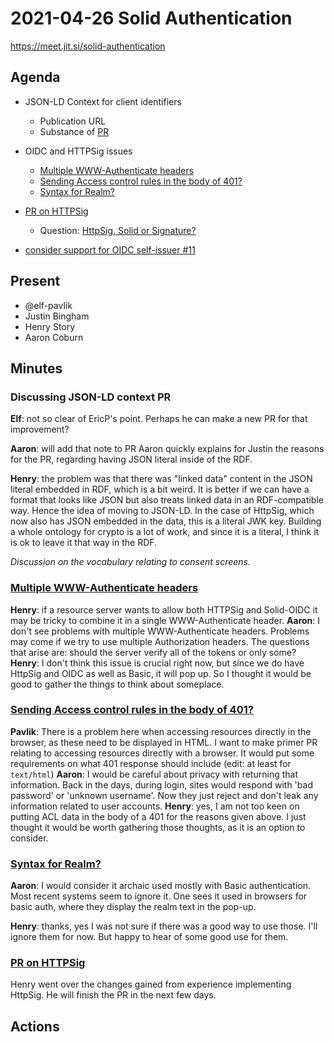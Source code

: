# 2021-04-26 Solid Authentication

https://meet.jit.si/solid-authentication

## Agenda

* JSON-LD Context for client identifiers
    * Publication URL
    * Substance of [PR](https://github.com/solid/authentication-panel/pull/165)

* OIDC and HTTPSig issues
    * [Multiple WWW-Authenticate headers](https://github.com/solid/authentication-panel/issues/163)
    * [Sending Access control rules in the body of 401?](https://github.com/solid/authentication-panel/issues/167)
    * [Syntax for Realm?](https://github.com/solid/authentication-panel/issues/166)

* [PR on HTTPSig](https://github.com/solid/authentication-panel/pull/168)
    * Question: [HttpSig, Solid or Signature?](https://github.com/solid/authentication-panel/issues/155)
* [consider support for OIDC self-issuer #11](https://github.com/solid/authentication-panel/issues/163)

## Present

* @elf-pavlik 
* Justin Bingham 
* Henry Story
* Aaron Coburn

## Minutes

### Discussing JSON-LD context PR

**Elf**: not so clear of EricP's point. Perhaps he can make a new PR for that improvement?

**Aaron**: will add that note to PR
   Aaron quickly explains for Justin the reasons 
   for the PR, regarding having JSON literal inside 
   of the RDF.

**Henry**: the problem was that there was "linked data" 
   content in the JSON literal embedded in RDF, which is a bit weird. It is better if we can have a format that looks like JSON but also treats linked data in an RDF-compatible way. Hence the idea of moving to JSON-LD.
   In the case of HttpSig, which now also has JSON embedded in the data, this is a literal JWK key. Building a whole ontology for crypto is a lot of work, and since it is a literal, I think it is ok to leave it that way in the RDF.
   
*Discussion on the vocabulary relating to consent screens.*

### [Multiple WWW-Authenticate headers](https://github.com/solid/authentication-panel/issues/163)

**Henry**: if a resource server wants to allow both HTTPSig and Solid-OIDC it may be tricky to combine it in a single WWW-Authenticate header.
**Aaron**: I don't see problems with multiple WWW-Authenticate headers. Problems may come if we try to use multiple Authorization headers. The questions that arise are: should the server verify all of the tokens or only some? 
**Henry**: I don't think this issue is crucial right now, but since we do have HttpSig and OIDC as well as Basic, it will pop up. So I thought it would be good to gather the things to think about someplace.

### [Sending Access control rules in the body of 401?](https://github.com/solid/authentication-panel/issues/167)

**Pavlik**: There is a problem here when accessing resources directly in the browser, as these need to be displayed in HTML. I want to make primer PR relating to accessing resources directly with a browser. It would put some requirements on what 401 response should include (edit: at least for `text/html`)
**Aaron**: I would be careful about privacy with returning that information.
  Back in the days, during login, sites would respond with 'bad password' or 'unknown username'. Now they just reject and don't leak any information related to user accounts.
**Henry**: yes, I am not too keen on putting ACL data in the body of a 401 for the reasons given above. I just thought it would be worth gathering those thoughts, as it is an option to consider.

### [Syntax for Realm?](https://github.com/solid/authentication-panel/issues/166)

**Aaron**: I would consider it archaic used mostly with Basic authentication. Most recent systems seem to ignore it.
   One sees it used in browsers for basic auth, where they display the realm text in the pop-up.

**Henry**: thanks, yes I was not sure if there was a good way to use those. I'll ignore them for now. But happy to hear of some good use for them. 

###  [PR on HTTPSig](https://github.com/solid/authentication-panel/pull/168)

Henry went over the changes gained from experience implementing HttpSig. He will finish the PR in the next few days. 

## Actions



